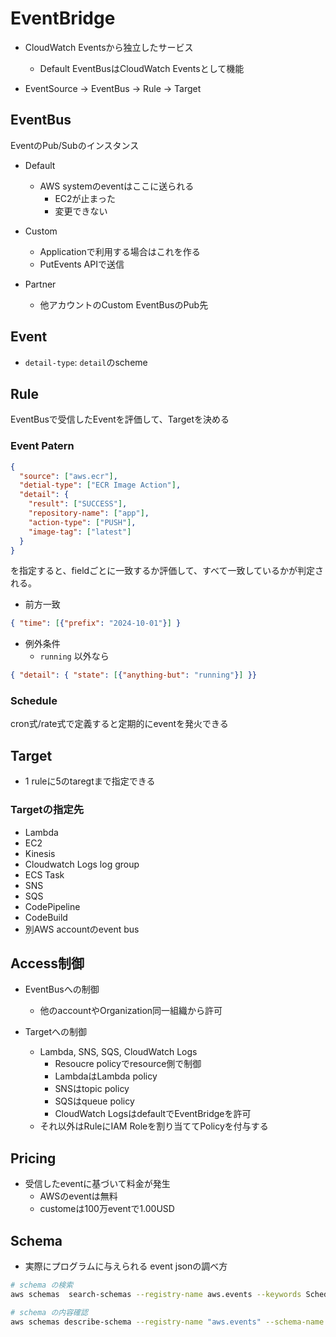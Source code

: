 # EventBridge

* CloudWatch Eventsから独立したサービス
  * Default EventBusはCloudWatch Eventsとして機能

* EventSource -> EventBus -> Rule -> Target

## EventBus

EventのPub/Subのインスタンス

* Default
  * AWS systemのeventはここに送られる
    * EC2が止まった
    * 変更できない

* Custom
  * Applicationで利用する場合はこれを作る
  * PutEvents APIで送信

* Partner
  * 他アカウントのCustom EventBusのPub先


## Event

* `detail-type`: `detail`のscheme


## Rule

EventBusで受信したEventを評価して、Targetを決める

### Event Patern

```json
{
  "source": ["aws.ecr"],
  "detial-type": ["ECR Image Action"],
  "detail": {
    "result": ["SUCCESS"],
    "repository-name": ["app"],
    "action-type": ["PUSH"],
    "image-tag": ["latest"]
  }
}
```

を指定すると、fieldごとに一致するか評価して、すべて一致しているかが判定される。

* 前方一致

```json
{ "time": [{"prefix": "2024-10-01"}] }
```

* 例外条件
  * `running` 以外なら

```json
{ "detail": { "state": [{"anything-but": "running"}] }}
```

### Schedule

cron式/rate式で定義すると定期的にeventを発火できる


## Target

* 1 ruleに5のtaregtまで指定できる

### Targetの指定先

* Lambda
* EC2
* Kinesis
* Cloudwatch Logs log group
* ECS Task
* SNS
* SQS
* CodePipeline
* CodeBuild
* 別AWS accountのevent bus

## Access制御

* EventBusへの制御
  * 他のaccountやOrganization同一組織から許可

* Targetへの制御
  * Lambda, SNS, SQS, CloudWatch Logs
    * Resoucre policyでresource側で制御
    * LambdaはLambda policy
    * SNSはtopic policy
    * SQSはqueue policy
    * CloudWatch LogsはdefaultでEventBridgeを許可
  * それ以外はRuleにIAM Roleを割り当ててPolicyを付与する


## Pricing

* 受信したeventに基づいて料金が発生
  * AWSのeventは無料
  * customeは100万eventで1.00USD


## Schema

* 実際にプログラムに与えられる event jsonの調べ方

```sh
# schema の検索
aws schemas  search-schemas --registry-name aws.events --keywords ScheduledJson

# schema の内容確認
aws schemas describe-schema --registry-name "aws.events" --schema-name "aws.events@ScheduledJson"
```
